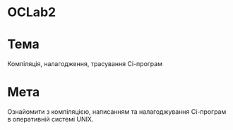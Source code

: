 # OCLab2
# Тема
Компіляція, налагодження, трасування Сі-програм
# Мета
Ознайомити з компіляцією, написанням та нала­годжування Сі-програм в оперативній системі UNIX.
